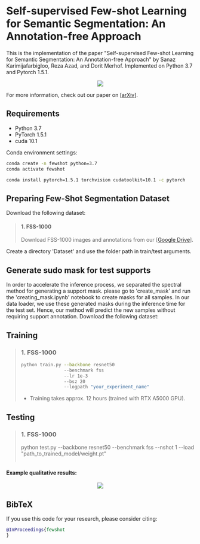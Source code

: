 # Self-supervised Few-shot Learning for Semantic Segmentation: An Annotation-free Approach
This is the implementation of the paper "Self-supervised Few-shot Learning for Semantic Segmentation: An Annotation-free Approach" by Sanaz Karimijafarbigloo, Reza Azad, and Dorit Merhof. Implemented on Python 3.7 and Pytorch 1.5.1.

<p align="middle">
    <img src="data/git_visualize/architecture.png">
</p>

For more information, check out our paper on [[arXiv]()].

## Requirements

- Python 3.7
- PyTorch 1.5.1
- cuda 10.1

Conda environment settings:
```bash
conda create -n fewshot python=3.7
conda activate fewshot

conda install pytorch=1.5.1 torchvision cudatoolkit=10.1 -c pytorch
```
## Preparing Few-Shot Segmentation Dataset
Download the following dataset:

> #### 1. FSS-1000
> Download FSS-1000 images and annotations from our [[Google Drive](https://drive.google.com/file/d/1Fn-cUESMMF1pQy8Xff-vPQvXJdZoUlP3/view?usp=sharing)].

Create a directory 'Dataset' and use the folder path in train/test arguments. 


## Generate sudo mask for test supports
In order to accelerate the inference process, we separated the spectral method for generating a support mask. please go to 'create_mask' and run the 'creating_mask.ipynb' notebook to create masks for all samples. In our data loader, we use these generated masks during the inference time for the test set. Hence, our method will predict the new samples without requiring support annotation. 
Download the following dataset:


## Training

> ### 1. FSS-1000
> ```bash
> python train.py --backbone resnet50
>                 --benchmark fss 
>                 --lr 1e-3
>                 --bsz 20
>                 --logpath "your_experiment_name"
> ```
> * Training takes approx. 12 hours (trained with RTX A5000 GPU).

## Testing

> ### 1. FSS-1000
> python test.py --backbone resnet50
>                --benchmark fss 
>                --nshot 1
>                --load "path_to_trained_model/weight.pt"
> ```

#### Example qualitative results:

<p align="middle">
    <img src="data/git_visualize/vis_results.png">
</p>
   
## BibTeX
If you use this code for your research, please consider citing:
````BibTeX
@InProceedings{fewshot
}
````
